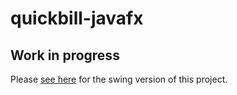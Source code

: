 # quickbill-javafx
## Work in progress
Please <a href="https://github.com/dhakalkumar/quickbill" target=_blank>see here</a> for the swing version of this project.
